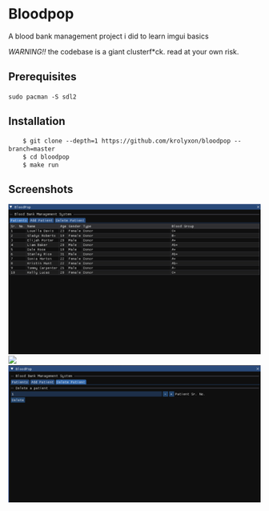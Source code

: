 # Bloodpop
A blood bank management project i did to learn imgui basics

*WARNING!!* the codebase is a giant clusterf*ck. read at your own risk.

## Prerequisites
``sudo pacman -S sdl2``

## Installation
```
    $ git clone --depth=1 https://github.com/krolyxon/bloodpop --branch=master
    $ cd bloodpop
    $ make run
```

## Screenshots
![](https://raw.githubusercontent.com/krolyxon/bloodpop/master/assets/front-page.png)
![](https://raw.githubusercontent.com/krolyxon/bloodpop/master/assets/delete-patient-page.pn)
![](https://raw.githubusercontent.com/krolyxon/bloodpop/master/assets/add-patient-page.png)
